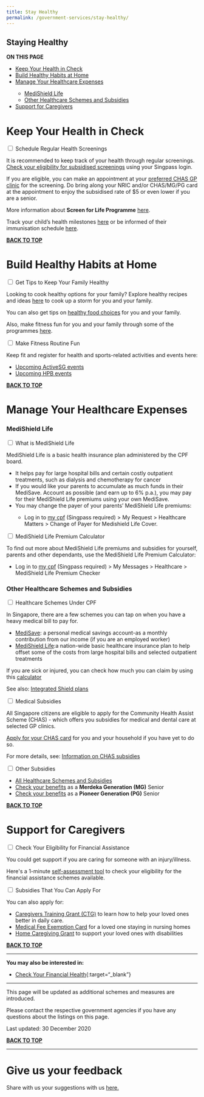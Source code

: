 ```yaml
---
title: Stay Healthy
permalink: /government-services/stay-healthy/
---
```

## <a name="top"></a>Staying Healthy

<div id="toc_container">
<p class="toc_title"><b>ON THIS PAGE</b></p>
<ul class="toc_list">
  <li><a href="#health">Keep Your Health in Check</a></li>
  <li><a href="#habits">Build Healthy Habits at Home</a></li>
  <li><a href="#expenses">Manage Your Healthcare Expenses</a></li>
  <ul>
    <li><a href="#medishield">MediShield Life</a></li>
    <li><a href="#schemes">Other Healthcare Schemes and Subsidies</a></li>
  </ul>
  <li><a href="#caregivers">Support for Caregivers</a></li>
</ul>
</div>

# <a name="health"></a>Keep Your Health in Check 

<div class="mol-accordion">
  <div class="tabs">
 <div class="tab">
      <input type="checkbox" id="screen">
      <label class="tab-label" for="screen">Schedule Regular Health Screenings</label>
      <div class="tab-content">
    <p>It is recommended to keep track of your health through regular screenings. <a href="https://eservices.healthhub.sg/PersonalHealth/ScreeningEligibility" target="_blank">Check your eligibility for subsidised screenings</a> using your Singpass login.</p>
    <p>If you are eligible, you can make an appointment at your <a href="https://www.chas.sg/clinic_locator.aspx?id=90" target="_blank">preferred CHAS GP clinic</a> for the screening. Do bring along your NRIC and/or CHAS/MG/PG card at the appointment to enjoy the subsidised rate of $5 or even lower if you are a senior.</p>
    <p>More information about <b>Screen for Life Programme</b> <a href="https://www.healthhub.sg/programmes/61/Screen_for_Life#faqs" target="_blank">here</a>.</p>
    <p>Track your child’s health milestones <a href="https://www.healthhub.sg/programmes/125/children-health-ehb" target="_blank">here</a> or be informed of their immunisation schedule <a href="https://www.nir.hpb.gov.sg/nirp/eservices/immunisationSchedule" target="_blank">here</a>.</p>
</div>
</div>
</div>
</div>

[**BACK TO TOP**](#top)


# <a name="habits"></a>Build Healthy Habits at Home
<div class="mol-accordion">
<div class="tabs">
 <div class="tab">
      <input type="checkbox" id="tips">
      <label class="tab-label" for="tips">Get Tips to Keep Your Family Healthy</label>
      <div class="tab-content">    
    <p>Looking to cook healthy options for your family? Explore healthy recipes and ideas <a href="https://www.healthhub.sg/programmes/54/recipes" target="_blank">here</a> to cook up a storm for you and your family.</p>
    <p>You can also get tips on <a href="https://www.healthhub.sg/live-healthy?category=Food-Nutrition" target="_blank">healthy food choices</a> for you and your family.</p> 
    <p>Also, make fitness fun for you and your family through some of the programmes <a href="https://www.healthhub.sg/programmes/170/StayWell#resources" target="_blank">here</a>.</p>
  </div>
</div>
 <div class="tab">
      <input type="checkbox" id="routine">
      <label class="tab-label" for="routine">Make Fitness Routine Fun</label>
      <div class="tab-content">
    <p>Keep fit and register for health and sports-related activities and events here:</p>
    <ul>
    <li><a href="https://www.myactivesg.com/Whats-On" target="_blank">Upcoming ActiveSG events</a></li>
    <li><a href="https://www.healthhub.sg/events" target="_blank">Upcoming HPB events</a></li>
    </ul>
</div>
</div>
</div>
</div>

[**BACK TO TOP**](#top)


# <a name="expenses"></a> Manage Your Healthcare Expenses
<div class="mol-accordion">
<div class="tabs">
    <h3 id="medishield">MediShield Life</h3>
      <div class="tab">
      <input type="checkbox" id="medishield-101">
      <label class="tab-label" for="medishield-101">What is MediShield Life</label>
      <div class="tab-content">
    <p>MediShield Life is a basic health insurance plan administered by the CPF board.</p>
  <ul>
    <li>It helps pay for large hospital bills and certain costly outpatient treatments, such as dialysis and chemotherapy for cancer</li>
    <li>If you would like your parents to accumulate as much funds in their MediSave.
Account as possible (and earn up to 6% p.a.), you may pay for their MediShield Life premiums using your own MediSave.</li>
    <li>You may change the payer of your parents’ MediShield Life premiums:</li>
              <ul class="sub-bullet">
<li> Log in to <a target="_blank" href="https://www.cpf.gov.sg/members">my cpf</a> (Singpass required) > My Request > Healthcare Matters > Change of Payer for Medishield Life Cover.</li></ul>
  </ul>
      </div>
    </div>
      <div class="tab">
      <input type="checkbox" id="shield-calc">
      <label class="tab-label" for="shield-calc">MediShield Life Premium Calculator</label>
      <div class="tab-content">
      <p>To find out more about MediShield Life premiums and subsidies for yourself, parents and other dependants, use the MediShield Life Premium Calculator:</p>
    <ul>
      <li>Log in to <a target="_blank" href="https://www.cpf.gov.sg/members">my cpf</a> (Singpass required) > My Messages > Healthcare > MediShield Life Premium Checker</li>
    </ul>
     </div>
    </div>
  <h3 id="schemes">Other Healthcare Schemes and Subsidies</h3>
      <div class="tab">
      <input type="checkbox" id="cpf">
      <label class="tab-label" for="cpf">Healthcare Schemes Under CPF</label>
      <div class="tab-content">
    <p>In Singapore, there are a few schemes you can tap on when you have a heavy medical bill to pay for.</p>
    <ul>
    <li> <a href="https://www.moh.gov.sg/docs/librariesprovider5/schemes-subsidies/medisave/medisave_booklet_b5_complete_fa_rev2_path.pdf" target="_blank">MediSave</a>: a personal medical savings account-as a monthly contribution from our income (if you are an employed worker)</li>
    <li> <a href="https://www.moh.gov.sg/cost-financing/healthcare-schemes-subsidies/medishield-life" target="_blank">MediShield Life</a>:a nation-wide basic healthcare insurance plan to help offset some of the costs from large hospital bills and selected outpatient treatments</li>
    </ul>
    <p>If you are sick or injured, you can check how much you can claim by using this <a href="https://www.cpf.gov.sg/eSvc/Web/Schemes/MedisaveCalculator/Step1" target="_blank">calculator</a></p>
    <p>See also: <a href="https://www.healthhub.sg/a-z/costs-and-financing/31/integrated-shield-plans-ips" target="_blank">Integrated Shield plans</a></p>
  </div>
</div>
  <div class="tab">
      <input type="checkbox" id="subsidies">
      <label class="tab-label" for="subsidies">Medical Subsidies</label>
      <div class="tab-content">
    <p>All Singapore citizens are eligible to apply for the Community Health Assist Scheme (CHAS) - which offers you subsidies for medical and dental care at selected GP clinics.</p>
    <p><a href="http://www.chas.sg/apply/" target="_blank">Apply for your CHAS card</a> for you and your household if you have yet to do so.</p>
    <p>For more details, see: <a href="https://www.chas.sg/content.aspx?id=636" target="_blank">Information on CHAS subsidies</a></p>
  </div>
</div>
  <div class="tab">
      <input type="checkbox" id="others">
      <label class="tab-label" for="others">Other Subsidies</label>
      <div class="tab-content">
    <ul>
      <li> <a href="https://www.moh.gov.sg/cost-financing/healthcare-schemes-subsidies" target="_blank">All Healthcare Schemes and Subsidies</a></li>
      <li> <a href="https://www.merdekageneration.sg/en/benefits" target="_blank">Check your benefits</a> as a <b>Merdeka Generation (MG)</b> Senior</li>
      <li> <a href="https://www.pioneers.sg/en-sg/Materials/PG%20Subsidy%20Table%20for%20outpatient%20care.pdf" target="_blank">Check your benefits</a> as a <b>Pioneer Generation (PG)</b> Senior</li>
    </ul>
  </div>
</div>
</div>
</div>

[**BACK TO TOP**](#top)


# <a name="caregivers"></a> Support for Caregivers
<div class="mol-accordion">
<div class="tabs">
      <div class="tab">
      <input type="checkbox" id="eligibility">
      <label class="tab-label" for="eligibility">Check Your Eligibility for Financial Assistance</label>
      <div class="tab-content">
    <p>You could get support if you are caring for someone with an injury/illness.</p>
    <p>Here's a 1-minute <a href="https://www.aic.sg/financial-assistance/self-assessment-tool" target="_blank">self-assessment tool</a> to check your eligibility for the financial assistance schemes available.</p>
  </div>
</div>
 <div class="tab">
      <input type="checkbox" id="apply">
      <label class="tab-label" for="apply">Subsidies That You Can Apply For</label>
      <div class="tab-content">
    <p>You can also apply for: </p>
  <ul>
    <li> <a href="https://www.aic.sg/financial-assistance/caregivers-training-grant" target="_blank">Caregivers Training Grant (CTG)</a> to learn how to help your loved ones better in daily care.</li>
    <li> <a href="https://www.aic.sg/financial-assistance/medical-fee-exemption-card" target="_blank"> Medical Fee Exemption Card</a> for a loved one staying in nursing homes</li>
    <li><a href="https://www.aic.sg/financial-assistance/home-caregiving-grant" target="_blank">Home Caregiving Grant</a> to support your loved ones with disabilities</li>
  </ul>
</div>
</div>
</div>
</div>

[**BACK TO TOP**](#top)

---------------------------------------
**You may also be interested in:**

- [Check Your Financial Health](https://www.moneysense.gov.sg/financial-health-check-v2){:target=“_blank”}

---------------------------------------

This page will be updated as additional schemes and measures are introduced.

Please contact the respective government agencies if you have any questions about the listings on this page.  

Last updated: 30 December 2020
 
[**BACK TO TOP**](#top)

<hr>

# Give us your feedback

Share with us your suggestions with us <a href="https://form.gov.sg/5ed0995e42ee5f00110e10cc" target="_blank">here.</a>